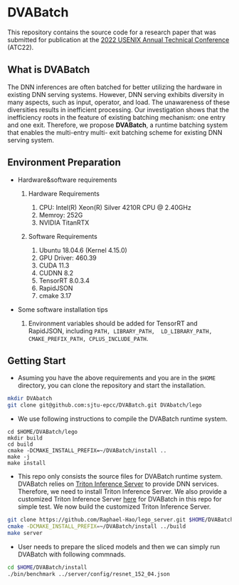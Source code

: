 # DVABatch

This repository contains the source code for a research paper that was submitted for publication at the [2022 USENIX Annual Technical Conference](https://www.usenix.org/conference/atc22) (ATC22).

## What is DVABatch

The DNN inferences are often batched for better utilizing the hardware in existing DNN serving systems. However, DNN serving exhibits diversity in many aspects, such as input, operator, and load. The unawareness of these diversities results in inefficient processing. Our investigation shows that the inefficiency roots in the feature of existing batching mechanism: one entry and one exit. Therefore, we propose **DVABatch**, a runtime batching system that enables the multi-entry multi- exit batching scheme for existing DNN serving system.

## Environment Preparation

- Hardware&software requirements

  1. Hardware Requirements

     1. CPU: Intel(R) Xeon(R) Silver 4210R CPU @ 2.40GHz
     2. Memroy: 252G
     3. NVIDIA TitanRTX

  2. Software Requirements

     1. Ubuntu 18.04.6 (Kernel 4.15.0)
     2. GPU Driver: 460.39
     3. CUDA 11.3
     4. CUDNN 8.2
     5. TensorRT 8.0.3.4
     6. RapidJSON
     7. cmake 3.17

- Some software installation tips
  
  1. Environment variables should be added for TensorRT and RapidJSON, including `PATH, LIBRARY_PATH,  LD_LIBRARY_PATH, CMAKE_PREFIX_PATH, CPLUS_INCLUDE_PATH`.

## Getting Start

- Asuming you have the above requirements and you are in the `$HOME` directory, you can clone the repository and start the installation.

```bash
mkdir DVAbatch
git clone git@github.com:sjtu-epcc/DVABatch.git DVAbatch/lego
```

- We use following instructions to compile the DVABatch runtime system.

```shell
cd $HOME/DVABatch/lego
mkdir build
cd build
cmake -DCMAKE_INSTALL_PREFIX=~/DVABatch/install ..
make -j
make install
```

- This repo only consists the source files for DVABatch runtime system. DVABatch relies on [Triton Inference Server](https://github.com/triton-inference-server/server.git) to provide DNN services. Therefore, we need to install Triton Inference Server. We also provide a customized Triton Inference Server [here](https://github.com/Raphael-Hao/lego_server) for DVABatch in this repo for simple test. We now build the customized Triton Inference Server.

```bash
git clone https://github.com/Raphael-Hao/lego_server.git $HOME/DVABatch/server
cmake -DCMAKE_INSTALL_PREFIX=~/DVABatch/install ../build
make server
```

- User needs to prepare the sliced models and then we can simply run DVABatch with following commnads.

```bash
cd $HOME/DVABatch/install
./bin/benchmark ../server/config/resnet_152_04.json
```
